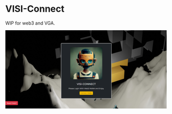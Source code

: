 # VISI-Connect
WIP for web3 and VGA.

<img src="https://github.com/designisO/VISI-Connect/blob/main/Screenshot%20(37).png" />
